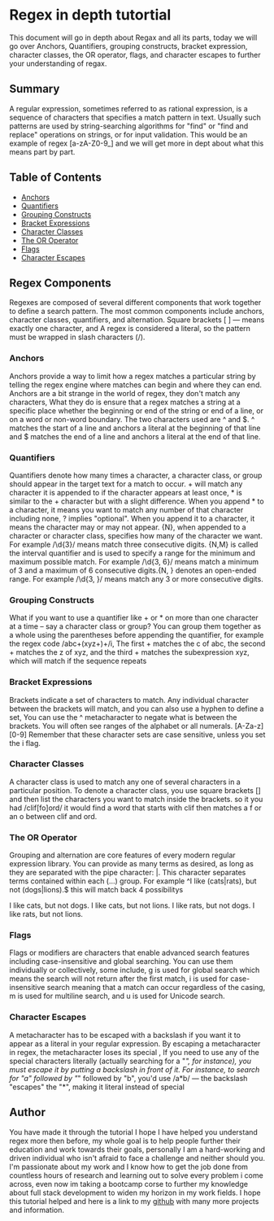 # Regex in depth tutortial 

This document will go in depth about Regax and all its parts, today we will go over Anchors, Quantifiers, grouping constructs, bracket expression, character classes, the OR operator, flags, and character escapes to further your understanding of regax.

## Summary

A regular expression, sometimes referred to as rational expression, is a sequence of characters that specifies a match pattern in text. Usually such patterns are used by string-searching algorithms for "find" or "find and replace" operations on strings, or for input validation. This would be an example of regex [a-zA-Z0-9_] and we will get more in dept about what this means part by part.

## Table of Contents

- [Anchors](#anchors)
- [Quantifiers](#quantifiers)
- [Grouping Constructs](#grouping-constructs)
- [Bracket Expressions](#bracket-expressions)
- [Character Classes](#character-classes)
- [The OR Operator](#the-or-operator)
- [Flags](#flags)
- [Character Escapes](#character-escapes)

## Regex Components

Regexes are composed of several different components that work together to define a search pattern. The most common components include anchors, character classes, quantifiers, and alternation. Square brackets [ ] — means exactly one character, and A regex is considered a literal, so the pattern must be wrapped in slash characters (/).

### Anchors

Anchors provide a way to limit how a regex matches a particular string by telling the regex engine where matches can begin and where they can end. Anchors are a bit strange in the world of regex, they don't match any characters, What they do is ensure that a regex matches a string at a specific place whether the beginning or end of the string or end of a line, or on a word or non-word boundary. The two characters used are ^ and $. ^ matches the start of a line and anchors a literal at the beginning of that line and $ matches the end of a line and anchors a literal at the end of that line.

### Quantifiers

Quantifiers denote how many times a character, a character class, or group should appear in the target text for a match to occur. + will match any character it is appended to if the character appears at least once, * is similar to the + character but with a slight difference. When you append * to a character, it means you want to match any number of that character including none, ? implies "optional". When you append it to a character, it means the character may or may not appear. {N}, when appended to a character or character class, specifies how many of the character we want. For example /\d{3}/ means match three consecutive digits. {N,M} is called the interval quantifier and is used to specify a range for the minimum and maximum possible match. For example /\d{3, 6}/ means match a minimum of 3 and a maximum of 6 consecutive digits.{N, } denotes an open-ended range. For example /\d{3, }/ means match any 3 or more consecutive digits.

### Grouping Constructs

What if you want to use a quantifier like + or * on more than one character at a time – say a character class or group? You can group them together as a whole using the parentheses before appending the quantifier, for example the regex code /abc+(xyz+)+/i, The first + matches the c of abc, the second + matches the z of xyz, and the third + matches the subexpression xyz, which will match if the sequence repeats

### Bracket Expressions

Brackets indicate a set of characters to match. Any individual character between the brackets will match, and you can also use a hyphen to define a set, You can use the ^ metacharacter to negate what is between the brackets. You will often see ranges of the alphabet or all numerals. [A-Za-z] [0-9] Remember that these character sets are case sensitive, unless you set the i flag.

### Character Classes

A character class is used to match any one of several characters in a particular position. To denote a character class, you use square brackets [] and then list the characters you want to match inside the brackets. so it you had /clif[fo]ord/ it would find a word that starts with clif then matches a f or an o between clif and ord.

### The OR Operator

Grouping and alternation are core features of every modern regular expression library. You can provide as many terms as desired, as long as they are separated with the pipe character: |. This character separates terms contained within each (...) group. For example ^I like (cats|rats), but not (dogs|lions).$ this will match back 4 possibilitys 

I like cats, but not dogs.
I like cats, but not lions.
I like rats, but not dogs.
I like rats, but not lions.

### Flags

Flags or modifiers are characters that enable advanced search features including case-insensitive and global searching. You can use them individually or collectively, some include, g is used for global search which means the search will not return after the first match, i is used for case-insensitive search meaning that a match can occur regardless of the casing, m is used for multiline search, and u is used for Unicode search.

### Character Escapes

A metacharacter has to be escaped with a backslash if you want it to appear as a literal in your regular expression. By escaping a metacharacter in regex, the metacharacter loses its special , If you need to use any of the special characters literally (actually searching for a "*", for instance), you must escape it by putting a backslash in front of it. For instance, to search for "a" followed by "*" followed by "b", you'd use /a\*b/ — the backslash "escapes" the "*", making it literal instead of special

## Author

You have made it through the tutorial I hope I have helped you understand regex more then before, my whole goal is to help people further their education and work towards their goals, personally I am a hard-working and driven individual who isn't afraid to face a challenge and neither should you. I'm passionate about my work and I know how to get the job done from countless hours of research and learning out to solve every problem i come across, even now im taking a bootcamp corse to further my knowledge about full stack development to widen my horizon in my work fields. I hope this tutorial helped and here is a link to my [github](https://github.com/cliffordrouzeau) with many more projects and information. 
